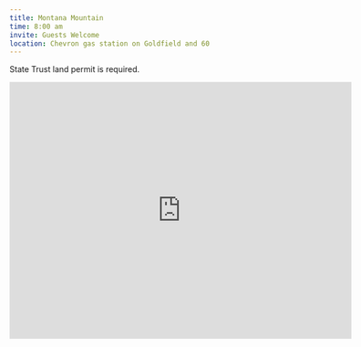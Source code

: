 ```yaml
---
title: Montana Mountain
time: 8:00 am
invite: Guests Welcome
location: Chevron gas station on Goldfield and 60
---
```


State Trust land permit is required.

<iframe src="https://www.google.com/maps/embed?pb=!1m18!1m12!1m3!1d33579.19339538972!2d-111.53348026613548!3d33.38468850123661!2m3!1f0!2f0!3f0!3m2!1i1024!2i768!4f13.1!3m3!1m2!1s0x872bb67a9c6d2109%3A0xdfe1579ad068512d!2sChevron!5e0!3m2!1sen!2sus!4v1735857656941!5m2!1sen!2sus" width="600" height="450" style="border:0;" allowfullscreen="" loading="lazy" referrerpolicy="no-referrer-when-downgrade"></iframe>
